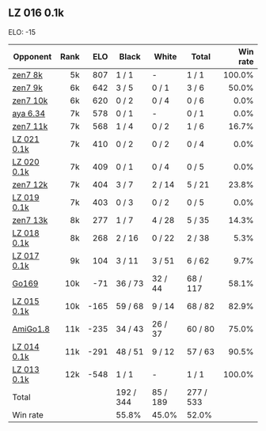 ## LZ 016 0.1k ##

ELO: -15

Opponent | Rank | ELO | Black | White | Total | Win rate
---------|-----:|----:|-------|-------|-------|-------:
[zen7 8k](zen7%208k.md) | 5k | 807 | 1 / 1 | - | 1 / 1 | 100.0%
[zen7 9k](zen7%209k.md) | 6k | 642 | 3 / 5 | 0 / 1 | 3 / 6 | 50.0%
[zen7 10k](zen7%2010k.md) | 6k | 620 | 0 / 2 | 0 / 4 | 0 / 6 | 0.0%
[aya 6.34](aya%206.34.md) | 7k | 578 | 0 / 1 | - | 0 / 1 | 0.0%
[zen7 11k](zen7%2011k.md) | 7k | 568 | 1 / 4 | 0 / 2 | 1 / 6 | 16.7%
[LZ 021 0.1k](LZ%20021%200.1k.md) | 7k | 410 | 0 / 2 | 0 / 2 | 0 / 4 | 0.0%
[LZ 020 0.1k](LZ%20020%200.1k.md) | 7k | 409 | 0 / 1 | 0 / 4 | 0 / 5 | 0.0%
[zen7 12k](zen7%2012k.md) | 7k | 404 | 3 / 7 | 2 / 14 | 5 / 21 | 23.8%
[LZ 019 0.1k](LZ%20019%200.1k.md) | 7k | 403 | 0 / 3 | 0 / 2 | 0 / 5 | 0.0%
[zen7 13k](zen7%2013k.md) | 8k | 277 | 1 / 7 | 4 / 28 | 5 / 35 | 14.3%
[LZ 018 0.1k](LZ%20018%200.1k.md) | 8k | 268 | 2 / 16 | 0 / 22 | 2 / 38 | 5.3%
[LZ 017 0.1k](LZ%20017%200.1k.md) | 9k | 104 | 3 / 11 | 3 / 51 | 6 / 62 | 9.7%
[Go169](Go169.md) | 10k | -71 | 36 / 73 | 32 / 44 | 68 / 117 | 58.1%
[LZ 015 0.1k](LZ%20015%200.1k.md) | 10k | -165 | 59 / 68 | 9 / 14 | 68 / 82 | 82.9%
[AmiGo1.8](AmiGo1.8.md) | 11k | -235 | 34 / 43 | 26 / 37 | 60 / 80 | 75.0%
[LZ 014 0.1k](LZ%20014%200.1k.md) | 11k | -291 | 48 / 51 | 9 / 12 | 57 / 63 | 90.5%
[LZ 013 0.1k](LZ%20013%200.1k.md) | 12k | -548 | 1 / 1 | - | 1 / 1 | 100.0%
Total | | | 192 / 344 | 85 / 189 | 277 / 533 | 
Win rate| | | 55.8% | 45.0% | 52.0% | 

